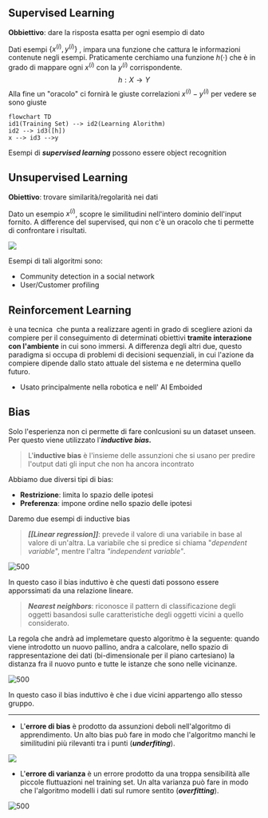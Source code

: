 

## Supervised Learning

**Obbiettivo**: dare la risposta esatta per ogni esempio di dato

Dati  esempi $\{ x^{(i)}, y^{(i)}\}$ , impara una funzione che cattura le informazioni contenute negli esempi.
Praticamente cerchiamo una funzione $h(\cdot)$ che è in grado di mappare ogni $x^{(i)}$ con la $y^{(i)}$ corrispondente. 
$$h: X \rightarrow Y$$
Alla fine un "oracolo" ci fornirà le giuste correlazioni $x^{(i)}-y^{(i)}$ per vedere se sono giuste

```mermaid 
flowchart TD
id1(Training Set) --> id2(Learning Alorithm)
id2 --> id3([h])
x --> id3 -->y

```

Esempi di ***supervised learning*** possono essere object recognition



## Unsupervised Learning

**Obiettivo**: trovare similarità/regolarità nei dati

Dato un esempio $x^{(i)}$, scopre le similitudini nell'intero dominio dell'input fornito.
A difference del supervised, qui non c'è un oracolo che ti permette di confrontare i risultati.

![](https://repository-images.githubusercontent.com/176126044/775a6980-a8e2-11e9-9760-e358de54d4fd)

Esempi di tali algoritmi sono:
- Community detection in a social network
- User/Customer profiling



## Reinforcement Learning
è una tecnica  che punta a realizzare agenti in grado di scegliere azioni da compiere per il conseguimento di determinati obiettivi **tramite interazione con l'ambiente** in cui sono immersi. A differenza degli altri due, questo paradigma si occupa di problemi di decisioni sequenziali, in cui l'azione da compiere dipende dallo stato attuale del sistema e ne determina quello futuro.

- Usato principalmente nella robotica e nell' AI Emboided




## Bias


Solo l'esperienza non ci permette di fare conlcusioni su un dataset unseen. Per questo viene utilizzato l'***inductive bias.***

>L'**inductive bias** è l'insieme delle assunzioni che si usano per predire l'output dati gli input che non ha ancora incontrato

Abbiamo due diversi tipi di bias:
- **Restrizione**: limita lo spazio delle ipotesi
- **Preferenza**: impone ordine nello spazio delle ipotesi

Daremo due esempi di inductive bias

> ***[[Linear regression]]***: prevede il valore di una variabile in base al valore di un'altra. La variabile che si predice si chiama "*dependent variable*", mentre l'altra *"independent variable"*.


![500](https://miro.medium.com/max/1400/1*md7XN9nXzyjcOXmL7LRzpw.png)

In questo caso il bias induttivo è che questi dati possono essere apporssimati da una relazione lineare.



> ***Nearest neighbors***: riconosce il pattern di classificazione degli oggetti basandosi sulle caratteristiche degli oggetti vicini a quello considerato.

La regola che andrà ad implemetare questo algoritmo è la seguente: quando viene introdotto un nuovo pallino, andra a calcolare, nello spazio di rappresentazione dei dati (bi-dimensionale per il piano cartesiano) la distanza fra il nuovo punto e tutte le istanze che sono nelle vicinanze.

![500](https://www.jcchouinard.com/wp-content/uploads/2021/08/image-8.png)

In questo caso il bias induttivo è che i due vicini appartengo allo stesso gruppo. 

___

- L'**errore di bias** è prodotto da assunzioni deboli nell'algoritmo di apprendimento. Un alto bias può fare in modo che l'algoritmo manchi le similitudini più rilevanti tra i punti (***underfiting***).

![](https://miro.medium.com/v2/resize:fit:1400/1*9hPX9pAO3jqLrzt0IE3JzA.png)

- L'**errore di varianza** è un errore prodotto da una troppa sensibilità alle piccole fluttuazioni nel training set. Un alta varianza può fare in modo che l'algoritmo modelli i dati sul rumore sentito (***overfitting***). 

![500](https://nvsyashwanth.github.io/machinelearningmaster/assets/images/bias_variance.jpg)